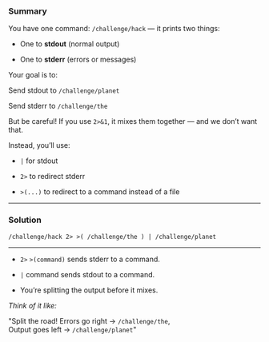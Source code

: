 ### Summary
You have one command:
 `/challenge/hack` — it prints two things:

- One to **stdout** (normal output)

- One to **stderr** (errors or messages)

Your goal is to:

Send stdout to `/challenge/planet` 

Send stderr to `/challenge/the` 

But be careful! If you use `2>&1`, it mixes them together — and we don’t want that.

Instead, you’ll use:

- `|` for stdout

- `2>` to redirect stderr

- `>(...)` to redirect to a command instead of a file
____________
### Solution
`/challenge/hack 2> >( /challenge/the ) | /challenge/planet`
____________
- `2>` `>(command)` sends stderr to a command.

- `|` command sends stdout to a command.

- You’re splitting the output before it mixes.

 *Think of it like:*

"Split the road! Errors go right → `/challenge/the`,<br>
Output goes left → `/challenge/planet`"


